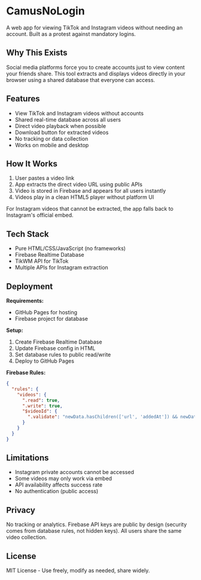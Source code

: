 # CamusNoLogin

A web app for viewing TikTok and Instagram videos without needing an account. Built as a protest against mandatory logins.

## Why This Exists

Social media platforms force you to create accounts just to view content your friends share. This tool extracts and displays videos directly in your browser using a shared database that everyone can access.

## Features

- View TikTok and Instagram videos without accounts
- Shared real-time database across all users
- Direct video playback when possible
- Download button for extracted videos
- No tracking or data collection
- Works on mobile and desktop

## How It Works

1. User pastes a video link
2. App extracts the direct video URL using public APIs
3. Video is stored in Firebase and appears for all users instantly
4. Videos play in a clean HTML5 player without platform UI

For Instagram videos that cannot be extracted, the app falls back to Instagram's official embed.

## Tech Stack

- Pure HTML/CSS/JavaScript (no frameworks)
- Firebase Realtime Database
- TikWM API for TikTok
- Multiple APIs for Instagram extraction

## Deployment

**Requirements:**
- GitHub Pages for hosting
- Firebase project for database

**Setup:**
1. Create Firebase Realtime Database
2. Update Firebase config in HTML
3. Set database rules to public read/write
4. Deploy to GitHub Pages

**Firebase Rules:**
```json
{
  "rules": {
    "videos": {
      ".read": true,
      ".write": true,
      "$videoId": {
        ".validate": "newData.hasChildren(['url', 'addedAt']) && newData.child('url').isString()"
      }
    }
  }
}
```

## Limitations

- Instagram private accounts cannot be accessed
- Some videos may only work via embed
- API availability affects success rate
- No authentication (public access)

## Privacy

No tracking or analytics. Firebase API keys are public by design (security comes from database rules, not hidden keys). All users share the same video collection.

## License

MIT License - Use freely, modify as needed, share widely.

